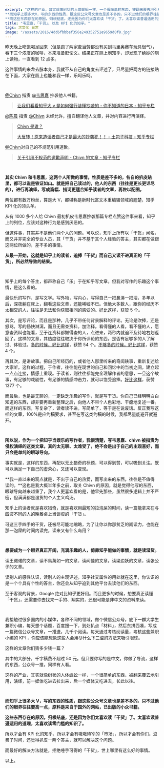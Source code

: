 ```yaml
---
excerpt: "这样的产业，其实就像树状的人体蜈蚣一样，一个很简单的东西，被翻来覆去地引用，演绎，前一媒体吃进去拉出来，后一个媒体又吃进去，长此以往。<br>
**而知乎上很多大V，写的东西的性质，跟这些公众号文章也是差不多的。只不过他们的眼界往往要高一点，原料是来自于国外的网站，已出版的小众书籍。**<br>
**而这些东西存在的原因，归根结底，还是因为你们太喜欢读「干货」了。太喜欢读普遍适用的道理，太喜欢读零门槛的知识了。**"
title: "韦思嘉，「干货」，以及 KPI 化的知乎。"
tags: 次文化 日常
image: "/assets/2016/4dd6fbbbef356e249352751e9659d0f8.jpg"
---
```


昨天晚上吃饱喝足回来（但是跑了两家麦当劳都没有买到马里奥赛车玩具很气），吞下三个浓度的咖啡，本来准备赶论文。结果正在厕上刷知乎，却发现了绝妙的厕上读物，一直看到 12 点多。

这件事情的来龙去脉本身，我就不从自己的角度去评述了，只尽量把两方的链接贴在下面，大家在厕上也能和我一样，乐呵乐呵。

<br>

[@Chivn](http://www.zhihu.com/people/cfd04933d203011d9c5ab5a9e1f868a6) 指责 [@韦思嘉](http://www.zhihu.com/people/e6d12e99c87133d4eb8842f8f1ebbb07) 抄袭他人书籍。

> [让我们看看知乎大 v 是如何强行装懂抄袭的 - 你不知道的日本 - 知乎专栏](https://zhuanlan.zhihu.com/p/21255793)

[@陈晨](https://www.zhihu.com/people/2473c32acd0c55bd163c53957911f661) 指责 [@Chivn](https://www.zhihu.com/people/cfd04933d203011d9c5ab5a9e1f868a6) 未经允许，擅自翻译他人文章，并对内容进行再演绎。

> [Chivn 是谁？](https://www.zhihu.com/question/37164389/answer/103967388)
>
> [大反转！原来造谣者自己才是最大的抄袭犯！！ - 土包子科技 - 知乎专栏](https://zhuanlan.zhihu.com/p/21286969)

[@Chivn](http://www.zhihu.com/people/cfd04933d203011d9c5ab5a9e1f868a6)对自己的不规范引用道歉。

> [关于引用不规范的道歉声明 - Chivn 的文章 - 知乎专栏](https://zhuanlan.zhihu.com/p/21291225)

<br>

**其实 Chivn 和韦思嘉，这两个人所做的事情，性质是差不多的，各自的扒皮贴里，都可以说是铁证如山。就是把自己读过的，他人的东西（往往是更长更详尽的），进行再演绎，写成篇幅、措词更适合知乎读者的文章，再佐以配图。**

两位都有数万粉丝，算是大 V，都堪称是新时代富文本重编辑领域的翘楚，知乎 KPI 化的领头羊。

从有 1000 多个人给 Chivn 最初扒皮韦思嘉抄袭那篇专栏点赞这件事来看，知乎上的列位，应该对这种行为是感到厌恶的。

但这件事，其实并不是他们两个人的问题。可以说，知乎上所有以「干货」闻名，而又并非完全的专业人员，其「干货」并不基于其个人经验的答主，其实都在做跟这两位所做的，差不多的事情。

**从最一开始，这就是知乎上的读者，追捧「干货」而自己又读不进真正的「干货」，所必然导致的结果。**

<br>

知乎上的每个答主，都声称自己「乐」于在知乎写文章。但我对写作的乐趣这个事情，是这么看的。

最快乐的写作，是写文学。写外物，写内心，写得自己一把鼻涕一把泪，多年以后，深夜躺在床上，翻看这些文章，还能唏嘘不已。但绝大多数人，跟你的经历不太相交的人，往往是无法和你获取相同的感受的。[好比这样](https://zhuanlan.zhihu.com/p/20892754)，获赞 5 个。

其次，是写评论，而且是那种，几乎不带任何背景解释的评论。无论是吹捧，还是怒骂，写的畅快淋漓，而且无需查资料，加注释。看得懂的人看，看不懂的人，愿意查资料也能看，至于连资料都懒得查的人，点进来，两秒内就迫不及待地右划返回了。这样的文章，其热度往往取决于你所评论的东西，是否有足够多的人了解过、体验过。[多的时候，好比这样](https://zhuanlan.zhihu.com/p/20697162)，获赞 54 个。[不够多的时候，好比这样](https://zhuanlan.zhihu.com/p/21258450)，获赞 4 个。

再其次，是讲故事。把自己所经历的，或者他人那里听来的奇闻轶事，重新复述给大家听。这样的过程，于作者，往往能在现世的自己和回忆中的当初之间，建立起一点点连接，情感上重现。于读者，则往往都能完全理解作者的意思，一旦这个故事，有足够的戏剧性，有足够的情感冲击力，就可以饱受追捧。[好比这样](https://www.zhihu.com/question/46807252/answer/103070480)，获赞 1377 个。

而最后，也是最无聊的，一定缺乏乐趣的写作，就是写干货。你自己已经明明白白知道的东西，却非要再重新整理之后，向他人不带个人色彩地、干瘪地复述一番。而这样的东西，写复杂了，读者读不进，写简单了，等于是在说废话。反正我写这样的文章，100%是应约稿要求，甚至在写这类约稿的时候，我都尽量能避开就避开。

<br>

**所以说，作为一个把知乎当娱乐的写作者，我很清楚，写韦思嘉、chivn 被指责为侵权演绎的这类文章，真的太无聊、太难受了，绝不会是出于自己的主观喜好，而只会是单纯的眼球导向。**

事实就是，这样的东西，再配以无比猎奇的标题，可以得到赞，可以吸到关注。既可以满足一下自己的虚荣心，又还可以变现。

**我一直以来的观点就是，不出于自己的热爱，而写出来的东西，往往是不值得读的。**这也是我大概半年多之前，取关 Chivn 的原因，就是觉得他写的东西，眼球导向越来越重了，我个人更喜欢看的是，他早先那些，虽然很多逻辑上并不严密，但满满都是湿货的个人主义鸡汤。

知乎上的读者就是喜欢猎奇，就是喜欢用最短的拉泡屎的时间，读一篇能拿来在与四波不同的人的晚餐桌上当谈资的「干货」。

可这三手四手的干货，还被尽可能地缩略，为了让你以你那贫乏的阅读力，也能在那一泡屎的时间内读完，读来又有什么鸟用？

<br>

**想要成为一个眼界真正开阔，充满乐趣的人，倚靠知乎能做的事情，就是读湿货。**

读王诺诺的文章，读不鳥萬如一的文章，读闻佳的文章，读梁边妖的文章，读张公子的文章。

读别人的感性认识，读别人的主观评述，知乎社交属性的用处就在这里，你认识的是一个个具有个性的答主，你还会从知乎追到其他平台去读他们的东西。

至于客观的背景，Google 绝对比知乎更好用。而且更多的时候，想要真正读懂「干货」，还需要你去找来一手的、翔实的，还很可能是非中文的资料来读。

<br>

我接触过很多国内的小媒体，各种不同的领域，做个微信公众号，底下一群大学生兼职小编，每天想个话题，百度搜一下，到处扒点「材料」，然后东拼西凑，写成一篇微信公众号文章，一推送，几千个阅读。每天通过考核阅读量，考核这些兼职小编的 KPI ，你应该能想象这些人会用尽什么下三滥的方法来吸引眼球。

这样的文章你们猜多少钱一篇？

其中的大部分，千字稿费不超过 50 元。但只要你写的是中文，你做了导流，这样的东西，公众号一推，同样有人看。

这样的产业，其实就像树状的人体蜈蚣一样，一个很简单的东西，被翻来覆去地引用，演绎，前一媒体吃进去拉出来，后一个媒体又吃进去，长此以往。

<br>

**而知乎上很多大 V，写的东西的性质，跟这些公众号文章也是差不多的。只不过他们的眼界往往要高一点，原料是来自于国外的网站，已出版的小众书籍。**

**这些东西存在的原因，归根结底，还是因为你们太喜欢读「干货」了。太喜欢读普遍适用的道理，太喜欢读零门槛的知识了。**

所以才会有 KPI 化的知乎，所以才会有嗷嗷待宰的「市场」，所以才会有你们，浪费了时间，还觉得扒皮一两个答主，就可以解决这个问题。

而最好的解决方法就是，拒绝唾手可得的「干货」，世上哪里有这么好的事情。

以上。
